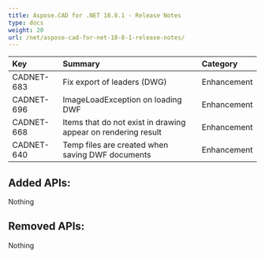```yaml
---
title: Aspose.CAD for .NET 18.8.1 - Release Notes
type: docs
weight: 20
url: /net/aspose-cad-for-net-18-8-1-release-notes/
---
```


|**Key**|**Summary**|**Category**|
| :- | :- | :- |
|CADNET-683|Fix export of leaders (DWG)|Enhancement|
|CADNET-696|ImageLoadException on loading DWF|Enhancement|
|CADNET-668|Items that do not exist in drawing appear on rendering result|Enhancement|
|CADNET-640|Temp files are created when saving DWF documents|Enhancement|
## **Added APIs:**
Nothing
## **Removed APIs:**
Nothing






